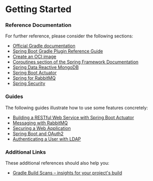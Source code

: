 # Getting Started

### Reference Documentation
For further reference, please consider the following sections:

* [Official Gradle documentation](https://docs.gradle.org)
* [Spring Boot Gradle Plugin Reference Guide](https://docs.spring.io/spring-boot/docs/2.4.3/gradle-plugin/reference/html/)
* [Create an OCI image](https://docs.spring.io/spring-boot/docs/2.4.3/gradle-plugin/reference/html/#build-image)
* [Coroutines section of the Spring Framework Documentation](https://docs.spring.io/spring/docs/5.3.4/spring-framework-reference/languages.html#coroutines)
* [Spring Data Reactive MongoDB](https://docs.spring.io/spring-boot/docs/2.4.3/reference/htmlsingle/#boot-features-mongodb)
* [Spring Boot Actuator](https://docs.spring.io/spring-boot/docs/2.4.3/reference/htmlsingle/#production-ready)
* [Spring for RabbitMQ](https://docs.spring.io/spring-boot/docs/2.4.3/reference/htmlsingle/#boot-features-amqp)
* [Spring Security](https://docs.spring.io/spring-boot/docs/2.4.3/reference/htmlsingle/#boot-features-security)

### Guides
The following guides illustrate how to use some features concretely:

* [Building a RESTful Web Service with Spring Boot Actuator](https://spring.io/guides/gs/actuator-service/)
* [Messaging with RabbitMQ](https://spring.io/guides/gs/messaging-rabbitmq/)
* [Securing a Web Application](https://spring.io/guides/gs/securing-web/)
* [Spring Boot and OAuth2](https://spring.io/guides/tutorials/spring-boot-oauth2/)
* [Authenticating a User with LDAP](https://spring.io/guides/gs/authenticating-ldap/)

### Additional Links
These additional references should also help you:

* [Gradle Build Scans – insights for your project's build](https://scans.gradle.com#gradle)

